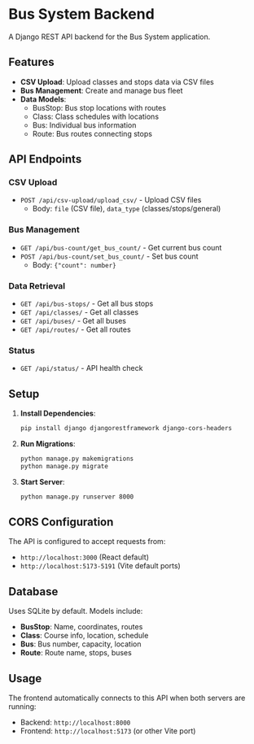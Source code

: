 # Bus System Backend

A Django REST API backend for the Bus System application.

## Features

- **CSV Upload**: Upload classes and stops data via CSV files
- **Bus Management**: Create and manage bus fleet
- **Data Models**: 
  - BusStop: Bus stop locations with routes
  - Class: Class schedules with locations
  - Bus: Individual bus information
  - Route: Bus routes connecting stops

## API Endpoints

### CSV Upload
- `POST /api/csv-upload/upload_csv/` - Upload CSV files
  - Body: `file` (CSV file), `data_type` (classes/stops/general)

### Bus Management
- `GET /api/bus-count/get_bus_count/` - Get current bus count
- `POST /api/bus-count/set_bus_count/` - Set bus count
  - Body: `{"count": number}`

### Data Retrieval
- `GET /api/bus-stops/` - Get all bus stops
- `GET /api/classes/` - Get all classes
- `GET /api/buses/` - Get all buses
- `GET /api/routes/` - Get all routes

### Status
- `GET /api/status/` - API health check

## Setup

1. **Install Dependencies**:
   ```bash
   pip install django djangorestframework django-cors-headers
   ```

2. **Run Migrations**:
   ```bash
   python manage.py makemigrations
   python manage.py migrate
   ```

3. **Start Server**:
   ```bash
   python manage.py runserver 8000
   ```

## CORS Configuration

The API is configured to accept requests from:
- `http://localhost:3000` (React default)
- `http://localhost:5173-5191` (Vite default ports)

## Database

Uses SQLite by default. Models include:
- **BusStop**: Name, coordinates, routes
- **Class**: Course info, location, schedule
- **Bus**: Bus number, capacity, location
- **Route**: Route name, stops, buses

## Usage

The frontend automatically connects to this API when both servers are running:
- Backend: `http://localhost:8000`
- Frontend: `http://localhost:5173` (or other Vite port)
